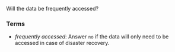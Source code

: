 Will the data be frequently accessed?

### Terms
* *frequently accessed*: Answer `no` if the data will only need to be accessed in case of disaster recovery.
